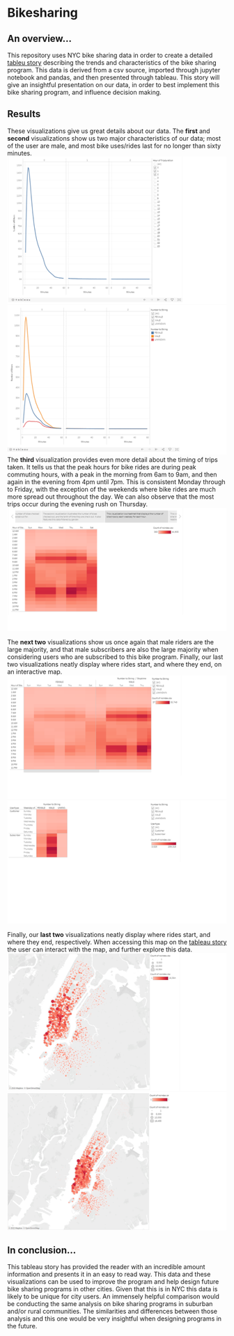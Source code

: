 # Bikesharing
## An overview...
  This repository uses NYC bike sharing data in order to create a detailed [tableu story](https://public.tableau.com/profile/k.sharma#!/vizhome/Bikesharing_Story/Deliverable) describing the trends and characteristics of the bike sharing program. This data is derived from a csv source, imported through jupyter notebook and pandas, and then presented through tableau. This story will give an insightful presentation on our data, in order to best implement this bike sharing program, and influence decision making.

## Results
  These visualizations give us great details about our data. The **first** and **second** visualizations show us two major characteristics of our data; most of the user are male, and most bike uses/rides last for no longer than sixty minutes.![visualizations](Resources/tableau_panel_1.png)![visualizations](Resources/tableau_panel_2.png)
The **third** visualization provides even more detail about the timing of trips taken. It tells us that the peak hours for bike rides are during peak commuting hours, with a peak in the morning from 6am to 9am, and then again in the evening from 4pm until 7pm. This is consistent Monday through to Friday, with the exception of the weekends where bike rides are much more spread out throughout the day. We can also observe that the most trips occur during the evening rush on Thursday. ![visualizations](Resources/tableau_panel_3.png)

  The **next two** visualizations show us once again that male riders are the large majority, and that male subscribers are also the large majority when considering users who are subscribed to this bike program. Finally, our last two visualizations neatly display where rides start, and where they end, on an interactive map.
![visualizations](Resources/tableau_panel_4.png)
![visualizations](Resources/tableau_panel_5.png)

  Finally, our **last two** visualizations neatly display where rides start, and where they end, respectively. When accessing this map on the [tableau story](https://public.tableau.com/profile/k.sharma#!/vizhome/Bikesharing_Story/Deliverable) the user can interact with the map, and further explore this data.
![visualizations](Resources/tableau_panel_6.png)
![visualizations](Resources/tableau_panel_7.png)

## In conclusion...
  This tableau story has provided the reader with an incredible amount information and presents it in an easy to read way. This data and these visualizations can be used to improve the program and help design future bike sharing programs in other cities. Given that this is in NYC this data is likely to be unique for city users. An immensely helpful comparison would be conducting the same analysis on bike sharing programs in suburban and/or rural communities. The similarities and differences between those analysis and this one would be very insightful when designing programs in the future.

